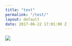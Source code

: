 ```yaml
---
title: "test"
permalink: "/test/"
layout: default
date: 2017-06-22 17:01:00 Z
---
```


<div class="info v-center">
<img src="{{ "/uploads/sb-onthefly-1.jpg" | imgix_url }}" />
</div>

